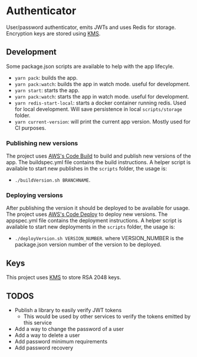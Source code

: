 # Authenticator

User/password authenticator, emits JWTs and uses Redis for storage. Encryption keys are stored using [KMS](https://docs.aws.amazon.com/kms/latest/developerguide/overview.html).

## Development

Some package.json scripts are available to help with the app lifecyle.

- `yarn pack`: builds the app. 
- `yarn pack:watch`: builds the app in watch mode. useful for development.
- `yarn start`: starts the app. 
- `yarn pack:watch`: starts the app in watch mode. useful for development.
- `yarn redis-start-local`: starts a docker container running redis. Used for local development. Will save persistence in local `scripts/storage` folder.
- `yarn current-version`: will print the current app version. Mostly used for CI purposes.

### Publishing new versions

The project uses [AWS's Code Build](https://aws.amazon.com/codebuild/) to build and publish new versions of the app. The buildspec.yml file contains the build instructions. A helper script is available to start new publishes in the `scripts` folder, the usage is:

- `./buildVersion.sh BRANCHNAME`.

### Deploying versions

After publishing the version it should be deployed to be available for usage. The project uses [AWS's Code Deploy](https://aws.amazon.com/codedeploy/) to deploy new versions. The appspec.yml file contains the deployment instructions. A helper script is available to start new deployments in the `scripts` folder, the usage is:

- `./deployVersion.sh VERSION_NUMBER`. where VERSION_NUMBER is the package.json version number of the version to be deployed.

## Keys

This project uses [KMS](https://docs.aws.amazon.com/kms/latest/developerguide/overview.html) to store RSA 2048 keys.

## TODOS

- Publish a library to easily verify JWT tokens
  - This would be used by other services to verify the tokens emitted by this service
- Add a way to change the password of a user
- Add a way to delete a user
- Add password minimum requirements
- Add password recovery